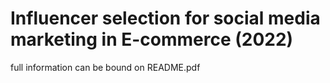 # Influencer selection for social media marketing in E-commerce (2022)

full information can be bound on README.pdf
